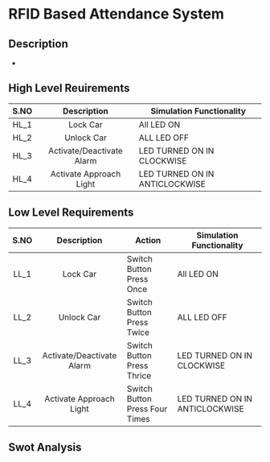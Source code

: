 # RFID Based Attendance System

## Description

* 

## High Level Reuirements

| S.NO |        Description        | Simulation Functionality       |
|:----:|:-------------------------:|--------------------------------|
| HL_1 |          Lock Car         | All LED ON                     |
| HL_2 |         Unlock Car        | ALL LED OFF                    |
| HL_3 | Activate/Deactivate Alarm | LED TURNED ON IN CLOCKWISE     |
| HL_4 | Activate Approach Light   | LED TURNED ON IN ANTICLOCKWISE |

## Low Level Requirements

| S.NO |        Description        | Action                         | Simulation Functionality       |
|:----:|:-------------------------:|--------------------------------|--------------------------------|
| LL_1 |          Lock Car         | Switch Button Press Once       | All LED ON                     |
| LL_2 |         Unlock Car        | Switch Button Press Twice      | ALL LED OFF                    |
| LL_3 | Activate/Deactivate Alarm | Switch Button Press Thrice     | LED TURNED ON IN CLOCKWISE     |
| LL_4 | Activate Approach Light   | Switch Button Press Four Times | LED TURNED ON IN ANTICLOCKWISE |

## Swot Analysis

